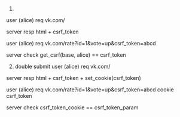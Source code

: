 1)
user (alice)
    req vk.com/

server 
    resp html + csrf_token

user (alice)
    req vk.com/rate?id=1&vote=up&csrf_token=abcd

server
    check get_csrf(base, alice) == csrf_token



2) double submit 
user (alice)
    req vk.com/

server
    resp html + csrf_token + set_cookie(csrf_token)

user (alice)
    req vk.com/rate?id=1&vote=up&csrf_token=abcd
        cookie csrf_token

server
    check csrf_token_cookie == csrf_token_param